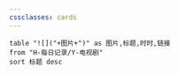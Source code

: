 ```yaml
---
cssclasses: cards
---
```


    
```dataview
table "![]("+图片+")" as 图片,标题,时时,链接
from "H-每日记录/Y-电视剧"
sort 标题 desc
```
   